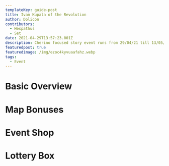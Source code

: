 ```yaml
---
templateKey: guide-post
title: Ivan Kupala of the Revolution
author: Dolicon
contributors:
  - Hespathus
  - Set
date: 2021-04-29T13:57:23.001Z
description: Cherino focused story event runs from 29/04/21 till 13/05/21 12:00 (JST)
featuredpost: true
featuredimage: /img/ezoc4kyvuaafahz.webp
tags:
  - Event
---
```

# Basic Overview

# Map Bonuses

# Event Shop

#  Lottery Box